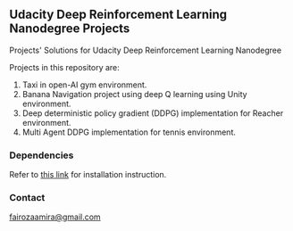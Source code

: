 ## Udacity Deep Reinforcement Learning Nanodegree Projects 
Projects' Solutions for Udacity Deep Reinforcement Learning Nanodegree

Projects in this repository are:
1. Taxi in open-AI gym environment.
2. Banana Navigation project using deep Q learning using Unity environment.
3. Deep deterministic policy gradient (DDPG) implementation for Reacher environment. 
4. Multi Agent DDPG implementation for tennis environment.

### Dependencies

Refer to [this link](https://github.com/udacity/deep-reinforcement-learning#dependencies) for installation instruction.

### Contact
fairozaamira@gmail.com
